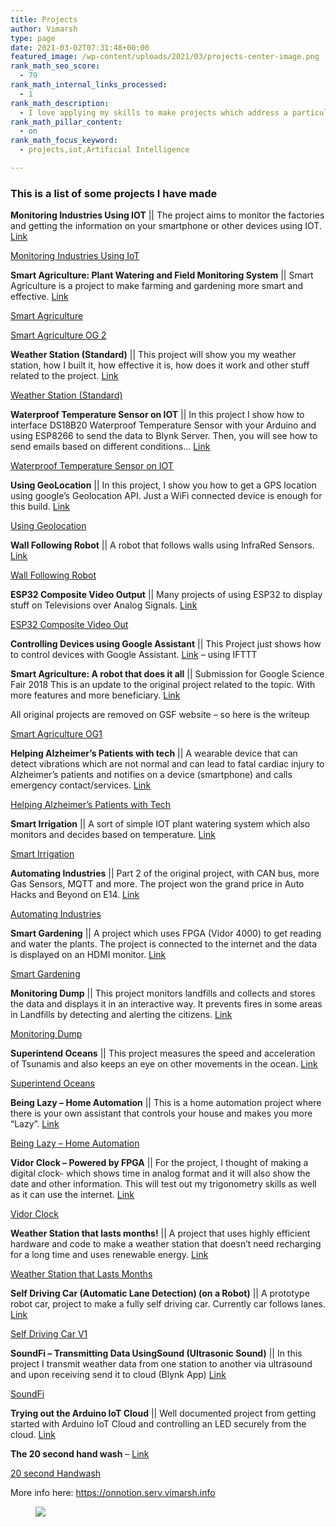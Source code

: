 ```yaml
---
title: Projects
author: Vimarsh
type: page
date: 2021-03-02T07:31:48+00:00
featured_image: /wp-content/uploads/2021/03/projects-center-image.png
rank_math_seo_score:
  - 79
rank_math_internal_links_processed:
  - 1
rank_math_description:
  - I love applying my skills to make projects which address a particular issue in various industries. This is a list of some of the projects I have made.
rank_math_pillar_content:
  - on
rank_math_focus_keyword:
  - projects,iot,Artificial Intelligence

---
```

### This is a list of some projects I have made

**Monitoring Industries Using IOT** || The project aims to monitor the factories and getting the information on your smartphone or other devices using IOT. <a href="https://www.hackster.io/vimarsh/monitoring-industries-using-iot-ddc208" target="_blank" aria-label=" (opens in a new tab)" rel="noreferrer noopener" class="rank-math-link">Link</a>

<a aria-label=" (opens in a new tab)" rel="noreferrer noopener" href="https://www.notion.so/Monitoring-Industries-Using-IoT-b73ba1ccb8c047eb9552747912d1f0fa" target="_blank" class="rank-math-link">Monitoring Industries Using IoT</a>

**Smart Agriculture: Plant Watering and Field Monitoring System** || Smart Agriculture is a project to make farming and gardening more smart and effective. <a href="https://makerfaire.com/maker/entry/69304/" target="_blank" aria-label=" (opens in a new tab)" rel="noreferrer noopener" class="rank-math-link">Link</a>

<a href="https://oldblog.vimarsh.info/p/smart-agriculture.html" target="_blank" aria-label=" (opens in a new tab)" rel="noreferrer noopener" class="rank-math-link">Smart Agriculture</a>

<a href="https://www.notion.so/Smart-Agriculture-OG-2-980b73dc9f0f413590fc8cb52847cc75" target="_blank" aria-label=" (opens in a new tab)" rel="noreferrer noopener" class="rank-math-link">Smart Agriculture OG 2</a>

**Weather Station (Standard)** || This project will show you my weather station, how I built it, how effective it is, how does it work and other stuff related to the project. <a href="https://www.youtube.com/watch?v=IRsGbEYqkLQ" target="_blank" rel="noreferrer noopener">Link</a>

<a href="https://www.google.com/url?q=https%3A%2F%2Fwww.notion.so%2FWeather-Station-Standard-5bb823dddfff4166afe2fd3ddff57447&sa=D&sntz=1&usg=AFQjCNF0ZPaMxxYtXVbHrp2SCgic4zfsbA" target="_blank" rel="noreferrer noopener">Weather Station (Standard)</a>

**Waterproof Temperature Sensor on IOT** || In this project I show how to interface DS18B20 Waterproof Temperature Sensor with your Arduino and using ESP8266 to send the data to Blynk Server. Then, you will see how to send emails based on different conditions… <a href="https://www.youtube.com/watch?v=zN1UqEv-C4w" target="_blank" rel="noreferrer noopener">Link</a>

<a href="https://www.google.com/url?q=https%3A%2F%2Fwww.notion.so%2FWaterproof-Temperature-Sensor-on-IOT-70e102254d0748a284bbff4270368ea1&sa=D&sntz=1&usg=AFQjCNFOtNIQqMnJfcsRH6CbNGGfvPUVEg" target="_blank" rel="noreferrer noopener">Waterproof Temperature Sensor on IOT</a>

**Using GeoLocation** || In this project, I show you how to get a GPS location using google’s Geolocation API. Just a WiFi connected device is enough for this build. <a href="https://www.youtube.com/watch?v=CN9ctgk62aw" target="_blank" rel="noreferrer noopener">Link</a>

<a href="https://www.google.com/url?q=https%3A%2F%2Fwww.notion.so%2FUsing-Geolocation-4b8622234e984768b3aa7c9426e67abe&sa=D&sntz=1&usg=AFQjCNGjYpXHTqdLlpppVXrWbuH-y8zWew" target="_blank" rel="noreferrer noopener">Using Geolocation</a>

**Wall Following Robot** || A robot that follows walls using InfraRed Sensors. <a href="https://www.youtube.com/watch?v=ncCQMV4how0" target="_blank" rel="noreferrer noopener">Link</a>

<a href="https://www.google.com/url?q=https%3A%2F%2Fwww.notion.so%2FWall-Following-Robot-85d3c152fd9441769d6ce0b1e8cec26e&sa=D&sntz=1&usg=AFQjCNEoyqbAhlB33Bw4zY8AoBid0FA6qA" target="_blank" rel="noreferrer noopener">Wall Following Robot</a>

**ESP32 Composite Video Output** || Many projects of using ESP32 to display stuff on Televisions over Analog Signals. <a href="https://www.youtube.com/playlist?list=PLgxZvhnI-8DFFeTLHNZfdVwvht-DvvW34" target="_blank" rel="noreferrer noopener">Link</a>

<a href="https://www.google.com/url?q=https%3A%2F%2Fwww.notion.so%2FESP32-Composite-Video-Out-25b4aa27b7af443e9352b6757264bc96&sa=D&sntz=1&usg=AFQjCNHvX9WE61nCecE2GQFMMJaTANsv4w" target="_blank" rel="noreferrer noopener">ESP32 Composite Video Out</a>

**Controlling Devices using Google Assistant** || This Project just shows how to control devices with Google Assistant. <a href="https://www.youtube.com/watch?v=cpiP_l9jyr8" target="_blank" rel="noreferrer noopener">Link</a> – using IFTTT

**Smart Agriculture: A robot that does it all** || Submission for Google Science Fair 2018 This is an update to the original project related to the topic. With more features and more beneficiary. <a href="https://www.google.com/url?q=https%3A%2F%2Foldblog.vimarsh.info%2F2018%2F12%2Fsmart-agriculture.html&sa=D&sntz=1&usg=AFQjCNHtZdJVVqYNIM4KQquFdqkT063USg" target="_blank" rel="noreferrer noopener">Link</a>

All original projects are removed on GSF website – so here is the writeup

<a href="https://www.google.com/url?q=https%3A%2F%2Fwww.notion.so%2FSmart-Agriculture-OG1-4e2416649c024eff99414a2616649e06&sa=D&sntz=1&usg=AFQjCNFPePCv4zdPKkXodwTlKi1ADGA_Og" target="_blank" rel="noreferrer noopener">Smart Agriculture OG1</a>

**Helping Alzheimer’s Patients with tech** || A wearable device that can detect vibrations which are not normal and can lead to fatal cardiac injury to Alzheimer’s patients and notifies on a device (smartphone) and calls emergency contact/services. <a href="https://www.google.com/url?q=https%3A%2F%2Fwww.element14.com%2Fcommunity%2Fcommunity%2Fproject14%2Fwearabletech%2Fblog%2F2019%2F01%2F14%2Fhelping-alzeihmer-patients-with-tech&sa=D&sntz=1&usg=AFQjCNFO_JK7u7Iw9b8dfwarE-vV_bYe3A" target="_blank" rel="noreferrer noopener">Link</a>

<a href="https://www.google.com/url?q=https%3A%2F%2Fwww.notion.so%2FHelping-Alzheimer-s-Patients-with-Tech-56929b9e3e0741478bb00860cd7fd051&sa=D&sntz=1&usg=AFQjCNFI-1Jce708D1GiQXDlBV18DuF0aQ" target="_blank" rel="noreferrer noopener">Helping Alzheimer’s Patients with Tech</a>

**Smart Irrigation** || A sort of simple IOT plant watering system which also monitors and decides based on temperature. <a href="https://www.google.com/url?q=https%3A%2F%2Fwww.hackster.io%2Fvimarsh%2Fsmart-irrigation-e07f23&sa=D&sntz=1&usg=AFQjCNG22tU4kPnjS6fJTX62aiu1qlbX3Q" target="_blank" rel="noreferrer noopener">Link</a>

<a href="https://www.google.com/url?q=https%3A%2F%2Fwww.notion.so%2FSmart-Irrigation-64872b9dd8584b91956791efe44188af&sa=D&sntz=1&usg=AFQjCNH09PnQBl_YFuwvLABGA4-D-TBFbw" target="_blank" rel="noreferrer noopener">Smart Irrigation</a>

**Automating Industries** || Part 2 of the original project, with CAN bus, more Gas Sensors, MQTT and more. The project won the grand price in Auto Hacks and Beyond on E14. <a href="https://www.google.com/url?q=https%3A%2F%2Fwww.element14.com%2Fcommunity%2Fcommunity%2Farduino%2Farduino-projects%2Fblog%2F2018%2F12%2F04%2Fproject-for-auto-hacks-and-beyond-automating-industries&sa=D&sntz=1&usg=AFQjCNEOfmJAsZ6J7_JvldZRhlXXuPkIFQ" target="_blank" rel="noreferrer noopener">Link</a>

<a href="https://www.google.com/url?q=https%3A%2F%2Fwww.notion.so%2FAutomating-Industries-75bd15f563594f4f87d10e78ca2c90b4&sa=D&sntz=1&usg=AFQjCNH_HG2ozaAdoXw9tJNB35f76aS7yw" target="_blank" rel="noreferrer noopener">Automating Industries</a>

**Smart Gardening** || A project which uses FPGA (Vidor 4000) to get reading and water the plants. The project is connected to the internet and the data is displayed on an HDMI monitor. <a href="https://www.google.com/url?q=https%3A%2F%2Fwww.element14.com%2Fcommunity%2Fcommunity%2Farduino%2Farduino-projects%2Fblog%2F2019%2F01%2F29%2Fsmart-gardening&sa=D&sntz=1&usg=AFQjCNFScgenK4sIKKxuYR8H9CkJggdyLA" target="_blank" rel="noreferrer noopener">Link</a>

<a href="https://www.google.com/url?q=https%3A%2F%2Fwww.notion.so%2FSmart-Gardening-f00ae28068324b9dba062b7b0275cc1b&sa=D&sntz=1&usg=AFQjCNGE2tfql-I8IVXdLwGKFcaeniGVig" target="_blank" rel="noreferrer noopener">Smart Gardening</a>

**Monitoring Dump** || This project monitors landfills and collects and stores the data and displays it in an interactive way. It prevents fires in some areas in Landfills by detecting and alerting the citizens. <a href="https://www.google.com/url?q=https%3A%2F%2Fwww.hackster.io%2Fvimarsh%2Fmonitoring-dump-4f4bee&sa=D&sntz=1&usg=AFQjCNE4k_5uVGRMt9XF1yV78DFpUhNOaQ" target="_blank" rel="noreferrer noopener">Link</a>

<a href="https://www.google.com/url?q=https%3A%2F%2Fwww.notion.so%2FMonitoring-Dump-d91577a825d64a379a46b9a08e8bf32a&sa=D&sntz=1&usg=AFQjCNG_o9lqijnDV7ETMLdH2Nm271iNwg" target="_blank" rel="noreferrer noopener">Monitoring Dump</a>

**Superintend Oceans** || This project measures the speed and acceleration of Tsunamis and also keeps an eye on other movements in the ocean. <a href="https://www.google.com/url?q=https%3A%2F%2Fwww.hackster.io%2Fvimarsh%2Fsuperintend-oceans-193415&sa=D&sntz=1&usg=AFQjCNEoDkHOzmEuITDfHlmVSPnx4BJxrQ" target="_blank" rel="noreferrer noopener">Link</a>

<a href="https://www.google.com/url?q=https%3A%2F%2Fwww.notion.so%2FSuperintend-Oceans-b2ad6e297257473f9dff90c570db1091&sa=D&sntz=1&usg=AFQjCNEwKZg2PqSQNTIggudY3Q7I6Xgerg" target="_blank" rel="noreferrer noopener">Superintend Oceans</a>

**Being Lazy – Home Automation** || This is a home automation project where there is your own assistant that controls your house and makes you more “Lazy”. <a href="https://www.google.com/url?q=https%3A%2F%2Fwww.element14.com%2Fcommunity%2Fcommunity%2Fproject14%2Fhomeautomation%2Fblog%2F2019%2F03%2F14%2Fbeing-lazy-home-automation&sa=D&sntz=1&usg=AFQjCNGQlRn_VpzSRmM7TxShxMT2dbNMYg" target="_blank" rel="noreferrer noopener">Link</a>

<a href="https://www.google.com/url?q=https%3A%2F%2Fwww.notion.so%2FBeing-Lazy-Home-Automation-86f3115223bb4bc599944e48a1ff52c9&sa=D&sntz=1&usg=AFQjCNF3vsqQ0vCTkXIlxqbur0IWYrGQaA" target="_blank" rel="noreferrer noopener">Being Lazy – Home Automation</a>

**Vidor Clock – Powered by FPGA** || For the project, I thought of making a digital clock- which shows time in analog format and it will also show the date and other information. This will test out my trigonometry skills as well as it can use the internet. <a href="https://www.google.com/url?q=https%3A%2F%2Fwww.element14.com%2Fcommunity%2Fcommunity%2Fproject14%2Fprogrammable-logic%2Fblog%2F2019%2F07%2F16%2Fclock-on-monitor-powered-by-fpga&sa=D&sntz=1&usg=AFQjCNHSgXrPEw3phPMdHXOI6MPqjgFIdA" target="_blank" rel="noreferrer noopener">Link</a>

<a href="https://www.google.com/url?q=https%3A%2F%2Fwww.notion.so%2FVidor-Clock-e2a7043e798c4a0e9cc1b056ca508d86&sa=D&sntz=1&usg=AFQjCNGh-KLsFaTKX7knX0HpE-XS3JiEhg" target="_blank" rel="noreferrer noopener">Vidor Clock</a>

**Weather Station that lasts months!** || A project that uses highly efficient hardware and code to make a weather station that doesn’t need recharging for a long time and uses renewable energy. <a href="https://www.google.com/url?q=https%3A%2F%2Fwww.element14.com%2Fcommunity%2Fcommunity%2Farduino%2Farduino-projects%2Fblog%2F2019%2F10%2F13%2Fweather-station-that-lasts-months&sa=D&sntz=1&usg=AFQjCNFLRCNVYohrMvJ-X4YAqpp8tUN7rA" target="_blank" rel="noreferrer noopener">Link</a>

<a href="https://www.google.com/url?q=https%3A%2F%2Fwww.notion.so%2FWeather-Station-that-Lasts-Months-38ac1ebb87854750946838ba4b7cfd86&sa=D&sntz=1&usg=AFQjCNEwEWuBCltK6sNReqb79QUqctI7Yw" target="_blank" rel="noreferrer noopener">Weather Station that Lasts Months</a>

**Self Driving Car (Automatic Lane Detection) (on a Robot)** || A prototype robot car, project to make a fully self driving car. Currently car follows lanes. <a href="https://www.google.com/url?q=https%3A%2F%2Fwww.element14.com%2Fcommunity%2Fpeople%2Fvimarsh_%2Fblog%2F2019%2F11%2F18%2Fself-driving-car-automatic-lane-detection-on-a-robot&sa=D&sntz=1&usg=AFQjCNFp7_3y8xuYjvDPJAX_lBfo7PbECQ" target="_blank" rel="noreferrer noopener">Link</a>

<a href="https://www.google.com/url?q=https%3A%2F%2Fwww.notion.so%2FSelf-Driving-Car-V1-3ab65d7ec7ee45d09e367a2153ffdf6f&sa=D&sntz=1&usg=AFQjCNExv3XOV4mspS0xC4uq83qW5wcp0Q" target="_blank" rel="noreferrer noopener">Self Driving Car V1</a>

**SoundFi – Transmitting Data UsingSound (Ultrasonic Sound)** || In this project I transmit weather data from one station to another via ultrasound and upon receiving send it to cloud (Blynk App) <a href="https://www.google.com/url?q=https%3A%2F%2Fwww.element14.com%2Fcommunity%2Fpeople%2Fvimarsh_%2Fblog%2F2020%2F03%2F09%2Fsoundfi-transmitting-data-using-sound-ultrasonic-sound&sa=D&sntz=1&usg=AFQjCNEjjA7SwB0QmW6Bg7OI-vtvedacOw" target="_blank" rel="noreferrer noopener">Link</a>

<a href="https://www.google.com/url?q=https%3A%2F%2Fwww.notion.so%2FSoundFi-e4a0f7de05494144a3dd09a815d75da2&sa=D&sntz=1&usg=AFQjCNEWTcWT64ZokX7vzSt7rrnTej81-w" target="_blank" rel="noreferrer noopener">SoundFi</a>

**Trying out the Arduino IoT Cloud** || Well documented project from getting started with Arduino IoT Cloud and controlling an LED securely from the cloud. <a href="https://www.google.com/url?q=https%3A%2F%2Fwww.element14.com%2Fcommunity%2Fcommunity%2Farduino%2Fblog%2F2020%2F03%2F20%2Ftrying-out-the-arduino-iot-cloud&sa=D&sntz=1&usg=AFQjCNGm-SMvAwinzSsz1pTJIhDrXp5kbw" target="_blank" rel="noreferrer noopener">Link</a>

**The 20 second hand wash** – <a href="https://www.google.com/url?q=https%3A%2F%2Fwww.element14.com%2Fcommunity%2Fcommunity%2Fproject14%2Ffightinggerms%2Fblog%2F2020%2F03%2F21%2Fthe-20-second-handwash&sa=D&sntz=1&usg=AFQjCNEOsIG8A8ENU_otnSr_dAdTLz_zUg" target="_blank" rel="noreferrer noopener">Link</a>

<a href="https://www.google.com/url?q=https%3A%2F%2Fwww.notion.so%2F20-second-Handwash-4dbc5d08e269461393daf7af8074c3a6&sa=D&sntz=1&usg=AFQjCNHIJFsG-mNA7503LT1dfa2HqL4E-w" target="_blank" rel="noreferrer noopener">20 second Handwash</a>

More info here: <a href="https://onnotion.serv.vimarsh.info/" target="_blank" aria-label=" (opens in a new tab)" rel="noreferrer noopener" class="rank-math-link">https://onnotion.serv.vimarsh.info</a><figure class="wp-block-image size-large">

![][1] </figure>

 [1]: blob:https://vimarsh.info/a2b381ef-6608-4c5d-88a8-ef9f9c51382b